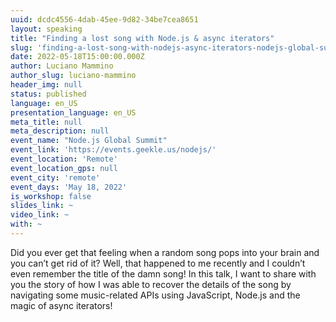 ```yaml
---
uuid: dcdc4556-4dab-45ee-9d82-34be7cea8651
layout: speaking
title: "Finding a lost song with Node.js & async iterators"
slug: 'finding-a-lost-song-with-nodejs-async-iterators-nodejs-global-summit'
date: 2022-05-18T15:00:00.000Z
author: Luciano Mammino
author_slug: luciano-mammino
header_img: null
status: published
language: en_US
presentation_language: en_US
meta_title: null
meta_description: null
event_name: "Node.js Global Summit"
event_link: 'https://events.geekle.us/nodejs/'
event_location: 'Remote'
event_location_gps: null
event_city: 'remote'
event_days: 'May 18, 2022'
is_workshop: false
slides_link: ~
video_link: ~
with: ~
---
```


Did you ever get that feeling when a random song pops into your brain and you can’t get rid of it? Well, that happened to me recently and I couldn’t even remember the title of the damn song! In this talk, I want to share with you the story of how I was able to recover the details of the song by navigating some music-related APIs using JavaScript, Node.js and the magic of async iterators!
